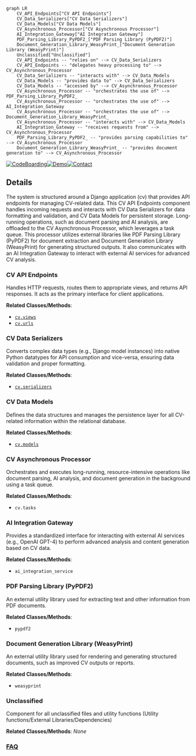 ```mermaid
graph LR
    CV_API_Endpoints["CV API Endpoints"]
    CV_Data_Serializers["CV Data Serializers"]
    CV_Data_Models["CV Data Models"]
    CV_Asynchronous_Processor["CV Asynchronous Processor"]
    AI_Integration_Gateway["AI Integration Gateway"]
    PDF_Parsing_Library_PyPDF2_["PDF Parsing Library (PyPDF2)"]
    Document_Generation_Library_WeasyPrint_["Document Generation Library (WeasyPrint)"]
    Unclassified["Unclassified"]
    CV_API_Endpoints -- "relies on" --> CV_Data_Serializers
    CV_API_Endpoints -- "delegates heavy processing to" --> CV_Asynchronous_Processor
    CV_Data_Serializers -- "interacts with" --> CV_Data_Models
    CV_Data_Models -- "provides data to" --> CV_Data_Serializers
    CV_Data_Models -- "accessed by" --> CV_Asynchronous_Processor
    CV_Asynchronous_Processor -- "orchestrates the use of" --> PDF_Parsing_Library_PyPDF2_
    CV_Asynchronous_Processor -- "orchestrates the use of" --> AI_Integration_Gateway
    CV_Asynchronous_Processor -- "orchestrates the use of" --> Document_Generation_Library_WeasyPrint_
    CV_Asynchronous_Processor -- "interacts with" --> CV_Data_Models
    AI_Integration_Gateway -- "receives requests from" --> CV_Asynchronous_Processor
    PDF_Parsing_Library_PyPDF2_ -- "provides parsing capabilities to" --> CV_Asynchronous_Processor
    Document_Generation_Library_WeasyPrint_ -- "provides document generation to" --> CV_Asynchronous_Processor
```

[![CodeBoarding](https://img.shields.io/badge/Generated%20by-CodeBoarding-9cf?style=flat-square)](https://github.com/CodeBoarding/CodeBoarding)[![Demo](https://img.shields.io/badge/Try%20our-Demo-blue?style=flat-square)](https://www.codeboarding.org/diagrams)[![Contact](https://img.shields.io/badge/Contact%20us%20-%20contact@codeboarding.org-lightgrey?style=flat-square)](mailto:contact@codeboarding.org)

## Details

The system is structured around a Django application (cv) that provides API endpoints for managing CV-related data. This CV API Endpoints component handles incoming requests and interacts with CV Data Serializers for data formatting and validation, and CV Data Models for persistent storage. Long-running operations, such as document parsing and AI analysis, are offloaded to the CV Asynchronous Processor, which leverages a task queue. This processor utilizes external libraries like PDF Parsing Library (PyPDF2) for document extraction and Document Generation Library (WeasyPrint) for generating structured outputs. It also communicates with an AI Integration Gateway to interact with external AI services for advanced CV analysis.

### CV API Endpoints
Handles HTTP requests, routes them to appropriate views, and returns API responses. It acts as the primary interface for client applications.


**Related Classes/Methods**:

- <a href="https://github.com/CVImprover/cvimprover-api/blob/maincv/views.py" target="_blank" rel="noopener noreferrer">`cv.views`</a>
- <a href="https://github.com/CVImprover/cvimprover-api/blob/maincv/urls.py" target="_blank" rel="noopener noreferrer">`cv.urls`</a>


### CV Data Serializers
Converts complex data types (e.g., Django model instances) into native Python datatypes for API consumption and vice-versa, ensuring data validation and proper formatting.


**Related Classes/Methods**:

- <a href="https://github.com/CVImprover/cvimprover-api/blob/maincv/serializers.py" target="_blank" rel="noopener noreferrer">`cv.serializers`</a>


### CV Data Models
Defines the data structures and manages the persistence layer for all CV-related information within the relational database.


**Related Classes/Methods**:

- <a href="https://github.com/CVImprover/cvimprover-api/blob/maincv/models.py" target="_blank" rel="noopener noreferrer">`cv.models`</a>


### CV Asynchronous Processor
Orchestrates and executes long-running, resource-intensive operations like document parsing, AI analysis, and document generation in the background using a task queue.


**Related Classes/Methods**:

- `cv.tasks`


### AI Integration Gateway
Provides a standardized interface for interacting with external AI services (e.g., OpenAI GPT-4) to perform advanced analysis and content generation based on CV data.


**Related Classes/Methods**:

- `ai_integration_service`


### PDF Parsing Library (PyPDF2)
An external utility library used for extracting text and other information from PDF documents.


**Related Classes/Methods**:

- `pypdf2`


### Document Generation Library (WeasyPrint)
An external utility library used for rendering and generating structured documents, such as improved CV outputs or reports.


**Related Classes/Methods**:

- `weasyprint`


### Unclassified
Component for all unclassified files and utility functions (Utility functions/External Libraries/Dependencies)


**Related Classes/Methods**: _None_



### [FAQ](https://github.com/CodeBoarding/GeneratedOnBoardings/tree/main?tab=readme-ov-file#faq)